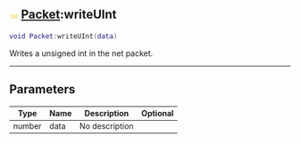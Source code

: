 ## ![shared](../../.gitbook/assets/shared.png) [Packet](https://iaswiki.rawr.dev/readme/packet):writeUInt

```lua
void Packet:writeUInt(data)
```

Writes a unsigned int in the net packet.

------
## Parameters

| Type   | Name | Description | Optional |
| ------ | ---- | ----------- | -------: |
| number | data | No description |  |

